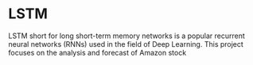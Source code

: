 # LSTM
 LSTM short for long short-term memory networks is a popular recurrent neural networks (RNNs) used in the field of Deep Learning. This project focuses on the analysis and forecast of Amazon stock 

